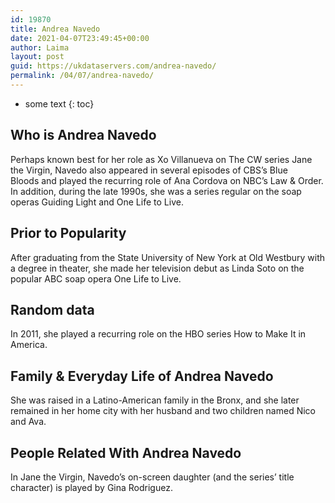 ```yaml
---
id: 19870
title: Andrea Navedo
date: 2021-04-07T23:49:45+00:00
author: Laima
layout: post
guid: https://ukdataservers.com/andrea-navedo/
permalink: /04/07/andrea-navedo/
---
```


* some text
{: toc}


## Who is Andrea Navedo
                  
                  
                  
Perhaps known best for her role as Xo Villanueva on The CW series Jane the Virgin, Navedo also appeared in several episodes of CBS&#8217;s Blue Bloods and played the recurring role of Ana Cordova on NBC&#8217;s Law & Order. In addition, during the late 1990s, she was a series regular on the soap operas Guiding Light and One Life to Live. 
                  
              
            
              
            
                
                
                
## Prior to Popularity
                  
                  
                  
After graduating from the State University of New York at Old Westbury with a degree in theater, she made her television debut as Linda Soto on the popular ABC soap opera One Life to Live. 
                  
              
            
              
            
                
                
                
## Random data
                  
                  
                  
In 2011, she played a recurring role on the HBO series How to Make It in America. 
                  
              
            
              
            
                
                
                
## Family & Everyday Life of Andrea Navedo
                  
                  
                  
She was raised in a Latino-American family in the Bronx, and she later remained in her home city with her husband and two children named Nico and Ava.
                  
              
            
              
            
                
                
                
## People Related With Andrea Navedo
                  
                  
                  
In Jane the Virgin, Navedo&#8217;s on-screen daughter (and the series&#8217; title character) is played by Gina Rodriguez.
                  
              
            
              
            
                
              
            
              
              
            
            
              
            
          
          
          